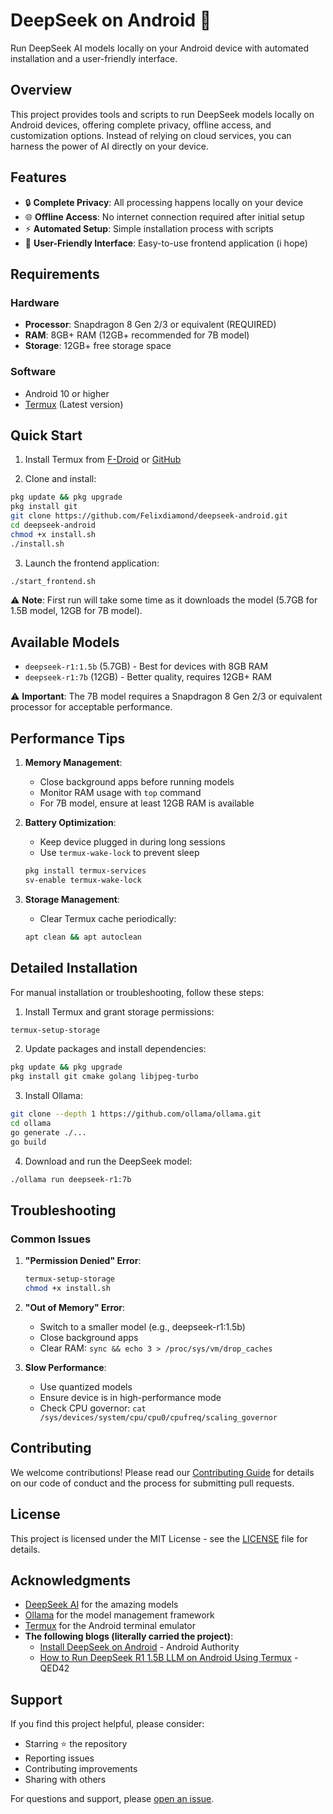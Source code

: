 # DeepSeek on Android 🚀

Run DeepSeek AI models locally on your Android device with automated installation and a user-friendly interface.

## Overview

This project provides tools and scripts to run DeepSeek models locally on Android devices, offering complete privacy, offline access, and customization options. Instead of relying on cloud services, you can harness the power of AI directly on your device.

## Features

- 🔒 **Complete Privacy**: All processing happens locally on your device
- 🌐 **Offline Access**: No internet connection required after initial setup
- ⚡ **Automated Setup**: Simple installation process with scripts
- 🎨 **User-Friendly Interface**: Easy-to-use frontend application (i hope)

## Requirements

### Hardware
- **Processor**: Snapdragon 8 Gen 2/3 or equivalent (REQUIRED)
- **RAM**: 8GB+ RAM (12GB+ recommended for 7B model)
- **Storage**: 12GB+ free storage space

### Software
- Android 10 or higher
- [Termux](https://github.com/termux/termux-app/releases) (Latest version)

## Quick Start

1. Install Termux from [F-Droid](https://f-droid.org/packages/com.termux/) or [GitHub](https://github.com/termux/termux-app/releases)

2. Clone and install:
```bash
pkg update && pkg upgrade
pkg install git
git clone https://github.com/Felixdiamond/deepseek-android.git
cd deepseek-android
chmod +x install.sh
./install.sh
```

3. Launch the frontend application:
```bash
./start_frontend.sh
```

⚠️ **Note**: First run will take some time as it downloads the model (5.7GB for 1.5B model, 12GB for 7B model).

## Available Models

- `deepseek-r1:1.5b` (5.7GB) - Best for devices with 8GB RAM
- `deepseek-r1:7b` (12GB) - Better quality, requires 12GB+ RAM

⚠️ **Important**: The 7B model requires a Snapdragon 8 Gen 2/3 or equivalent processor for acceptable performance.

## Performance Tips

1. **Memory Management**:
   - Close background apps before running models
   - Monitor RAM usage with `top` command
   - For 7B model, ensure at least 12GB RAM is available

2. **Battery Optimization**:
   - Keep device plugged in during long sessions
   - Use `termux-wake-lock` to prevent sleep
   ```bash
   pkg install termux-services
   sv-enable termux-wake-lock
   ```

3. **Storage Management**:
   - Clear Termux cache periodically:
   ```bash
   apt clean && apt autoclean
   ```

## Detailed Installation

For manual installation or troubleshooting, follow these steps:

1. Install Termux and grant storage permissions:
```bash
termux-setup-storage
```

2. Update packages and install dependencies:
```bash
pkg update && pkg upgrade
pkg install git cmake golang libjpeg-turbo
```

3. Install Ollama:
```bash
git clone --depth 1 https://github.com/ollama/ollama.git
cd ollama
go generate ./...
go build
```

4. Download and run the DeepSeek model:
```bash
./ollama run deepseek-r1:7b
```

## Troubleshooting

### Common Issues

1. **"Permission Denied" Error**:
   ```bash
   termux-setup-storage
   chmod +x install.sh
   ```

2. **"Out of Memory" Error**:
   - Switch to a smaller model (e.g., deepseek-r1:1.5b)
   - Close background apps
   - Clear RAM: `sync && echo 3 > /proc/sys/vm/drop_caches`

3. **Slow Performance**:
   - Use quantized models
   - Ensure device is in high-performance mode
   - Check CPU governor: `cat /sys/devices/system/cpu/cpu0/cpufreq/scaling_governor`

## Contributing

We welcome contributions! Please read our [Contributing Guide](CONTRIBUTING.md) for details on our code of conduct and the process for submitting pull requests.

## License

This project is licensed under the MIT License - see the [LICENSE](LICENSE) file for details.

## Acknowledgments

- [DeepSeek AI](https://github.com/deepseek-ai) for the amazing models
- [Ollama](https://github.com/ollama/ollama) for the model management framework
- [Termux](https://github.com/termux) for the Android terminal emulator
- **The following blogs (literally carried the project)**:
  - [Install DeepSeek on Android](https://www.androidauthority.com/install-deepseek-android-3521203/) - Android Authority
  - [How to Run DeepSeek R1 1.5B LLM on Android Using Termux](https://www.qed42.com/insights/how-to-run-deepseek-r1-1-5b-llm-on-android-using-termux) - QED42

## Support

If you find this project helpful, please consider:
- Starring ⭐ the repository
- Reporting issues
- Contributing improvements
- Sharing with others

For questions and support, please [open an issue](../../issues). 
